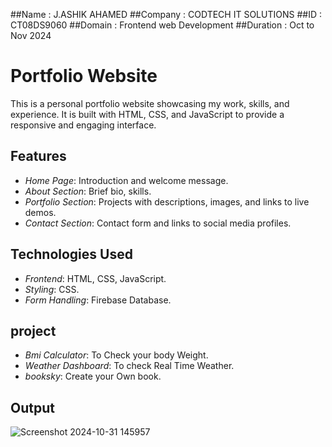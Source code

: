 ##Name : J.ASHIK AHAMED
##Company : CODTECH IT SOLUTIONS
##ID : CT08DS9060
##Domain : Frontend web Development
##Duration : Oct to Nov 2024

# Portfolio Website

This is a personal portfolio website showcasing my work, skills, and experience. It is built with HTML, CSS, and JavaScript to provide a responsive and engaging interface.

## Features

- *Home Page*: Introduction and welcome message.
- *About Section*: Brief bio, skills.
- *Portfolio Section*: Projects with descriptions, images, and links to live demos.
- *Contact Section*: Contact form and links to social media profiles.

## Technologies Used

- *Frontend*: HTML, CSS, JavaScript.
- *Styling*: CSS.
- *Form Handling*: Firebase Database.

## project 

- *Bmi Calculator*: To Check your body Weight.
- *Weather Dashboard*: To check Real Time Weather.
- *booksky*: Create your Own book.

## Output

  ![Screenshot 2024-10-31 145957](https://github.com/user-attachments/assets/cbdedb3f-fa53-43cc-8b79-a33c530b5372)

